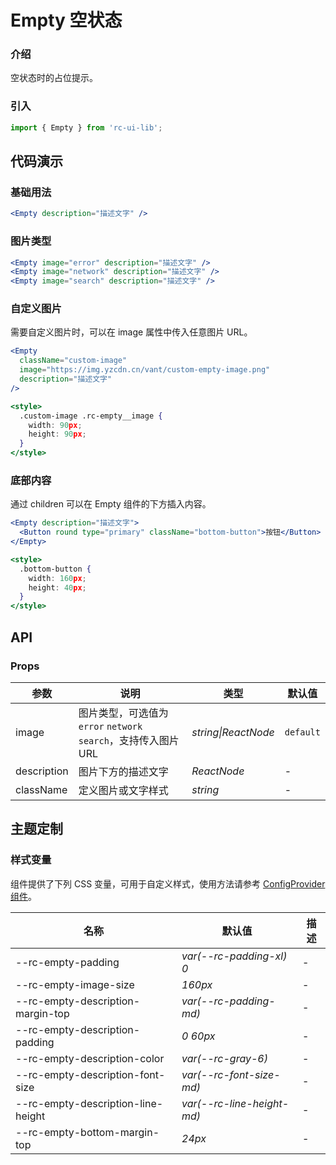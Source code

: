 # Empty 空状态

### 介绍

空状态时的占位提示。

### 引入

```js
import { Empty } from 'rc-ui-lib';
```

## 代码演示

### 基础用法

```jsx
<Empty description="描述文字" />
```

### 图片类型

```jsx
<Empty image="error" description="描述文字" />
<Empty image="network" description="描述文字" />
<Empty image="search" description="描述文字" />
```

### 自定义图片

需要自定义图片时，可以在 image 属性中传入任意图片 URL。

```jsx
<Empty
  className="custom-image"
  image="https://img.yzcdn.cn/vant/custom-empty-image.png"
  description="描述文字"
/>

<style>
  .custom-image .rc-empty__image {
    width: 90px;
    height: 90px;
  }
</style>
```

### 底部内容

通过 children 可以在 Empty 组件的下方插入内容。

```jsx
<Empty description="描述文字">
  <Button round type="primary" className="bottom-button">按钮</Button>
</Empty>

<style>
  .bottom-button {
    width: 160px;
    height: 40px;
  }
</style>
```

## API

### Props

| 参数 | 说明 | 类型 | 默认值 |
| --- | --- | --- | --- |
| image | 图片类型，可选值为 `error` `network` `search`，支持传入图片 URL | _string\|ReactNode_ | `default` |
| description | 图片下方的描述文字 | _ReactNode_ | - |
| className | 定义图片或文字样式 | _string_ | - |

## 主题定制

### 样式变量

组件提供了下列 CSS 变量，可用于自定义样式，使用方法请参考 [ConfigProvider 组件](#/zh-CN/config-provider)。

| 名称                               | 默认值                     | 描述 |
| ---------------------------------- | -------------------------- | ---- |
| --rc-empty-padding                 | _var(--rc-padding-xl) 0_   | -    |
| --rc-empty-image-size              | _160px_                    | -    |
| --rc-empty-description-margin-top  | _var(--rc-padding-md)_     | -    |
| --rc-empty-description-padding     | _0 60px_                   | -    |
| --rc-empty-description-color       | _var(--rc-gray-6)_         | -    |
| --rc-empty-description-font-size   | _var(--rc-font-size-md)_   | -    |
| --rc-empty-description-line-height | _var(--rc-line-height-md)_ | -    |
| --rc-empty-bottom-margin-top       | _24px_                     | -    |
